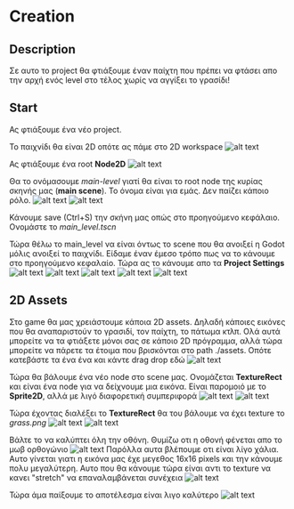 # Creation

## Description
Σε αυτο το project θα φτιάξουμε έναν παίχτη που πρέπει να φτάσει απο την αρχή ενός level στο τέλος χωρίς να αγγίξει το γρασίδι!

## Start
Ας φτιάξουμε ένα νέο project.

Το παιχνίδι θα είναι 2D οπότε ας πάμε στο 2D workspace
![alt text](image.png)

Ας φτιάξουμε ένα root **Node2D**
![alt text](image-1.png)

Θα το ονόμασουμε *main-level* γιατί θα είναι το root node της κυρίας σκηνής μας (**main scene**). Το όνομα είναι για εμάς. Δεν παίζει κάποιο ρόλο.
![alt text](image-2.png)
![alt text](image-3.png)

Κάνουμε save (Ctrl+S) την σκήνη μας οπώς στο προηγούμενο κεφάλαιο. Ονομάστε το *main_level.tscn*

Τώρα θέλω το main_level να είναι όντως το scene που θα ανοιξεί η Godot μόλις ανοιξεί το παιχνίδι. Είδαμε έναν έμεσο τρόπο πως να το κάνουμε στο προηγούμενο κεφαλαίο. Τώρα ας το κάνουμε απο τα **Project Settings**
![alt text](image-4.png)
![alt text](image-5.png)
![alt text](image-6.png)
![alt text](image-7.png)
![alt text](image-8.png)

## 2D Assets

Στο game θα μας χρειάστουμε κάποια 2D assets. Δηλαδή κάποιες εικόνες που θα αναπαριστούν το γρασιδί, τον παίχτη, το πάτωμα κτλπ. Ολά αυτά μπορείτε να τα φτιάξετε μόνοι σας σε κάποιο 2D πρόγραμμα, αλλά τώρα μπορείτε να πάρετε τα έτοιμα που βρισκόνται στο path ./assets. Οπότε κατεβάστε τα ένα ένα και κάντε drag drop εδώ
![alt text](image-9.png)

Τώρα θα βάλουμε ένα νέο node στο scene μας. Ονομάζεται **TextureRect** και είναι ένα node για να δείχνουμε μια εικόνα. Είναι παρομοιό με το **Sprite2D**, αλλά με λιγό διαφορετική συμπεριφορά
![alt text](image-10.png)
![alt text](image-11.png)

Τώρα έχοντας διαλέξει το **TextureRect** θα του βάλουμε να έχει texture το *grass.png*
![alt text](image-12.png)
![alt text](image-13.png)

Βάλτε το να καλύπτει όλη την οθόνη. Θυμίζω οτι η οθονή φένεται απο το μωβ ορθογώνιο
![alt text](image-14.png)
Παρόλλα αυτα βλέπουμε οτι είναι λίγο χάλια. Αυτο γίνεται γιατι η εικόνα μας έχε μεγεθος 16x16 pixels και την κάνουμε πολυ μεγαλύτερη. Αυτο που θα κάνουμε τώρα είναι αντι το texture να κανει "stretch" να επαναλαμβάνεται συνέχεια
![alt text](image-15.png)

Τώρα άμα παίξουμε το αποτέλεσμα είναι λιγο καλύτερο
![alt text](image-16.png)